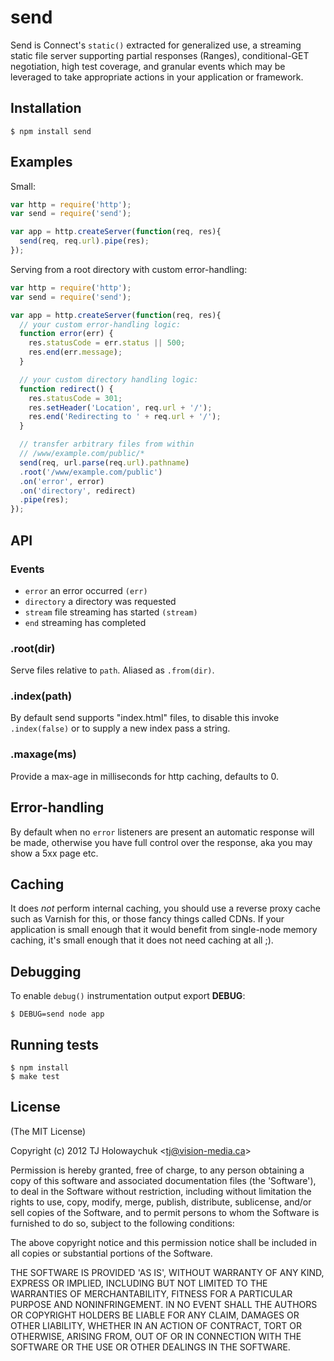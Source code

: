 # send

Send is Connect's `static()` extracted for generalized use, a streaming static file server supporting partial responses \(Ranges\), conditional-GET negotiation, high test coverage, and granular events which may be leveraged to take appropriate actions in your application or framework.

## Installation

```text
$ npm install send
```

## Examples

Small:

```javascript
var http = require('http');
var send = require('send');

var app = http.createServer(function(req, res){
  send(req, req.url).pipe(res);
});
```

Serving from a root directory with custom error-handling:

```javascript
var http = require('http');
var send = require('send');

var app = http.createServer(function(req, res){
  // your custom error-handling logic:
  function error(err) {
    res.statusCode = err.status || 500;
    res.end(err.message);
  }

  // your custom directory handling logic:
  function redirect() {
    res.statusCode = 301;
    res.setHeader('Location', req.url + '/');
    res.end('Redirecting to ' + req.url + '/');
  }

  // transfer arbitrary files from within
  // /www/example.com/public/*
  send(req, url.parse(req.url).pathname)
  .root('/www/example.com/public')
  .on('error', error)
  .on('directory', redirect)
  .pipe(res);
});
```

## API

### Events

* `error` an error occurred `(err)`
* `directory` a directory was requested
* `stream` file streaming has started `(stream)`
* `end` streaming has completed

### .root\(dir\)

Serve files relative to `path`. Aliased as `.from(dir)`.

### .index\(path\)

By default send supports "index.html" files, to disable this invoke `.index(false)` or to supply a new index pass a string.

### .maxage\(ms\)

Provide a max-age in milliseconds for http caching, defaults to 0.

## Error-handling

By default when no `error` listeners are present an automatic response will be made, otherwise you have full control over the response, aka you may show a 5xx page etc.

## Caching

It does _not_ perform internal caching, you should use a reverse proxy cache such as Varnish for this, or those fancy things called CDNs. If your application is small enough that it would benefit from single-node memory caching, it's small enough that it does not need caching at all ;\).

## Debugging

To enable `debug()` instrumentation output export **DEBUG**:

```text
$ DEBUG=send node app
```

## Running tests

```text
$ npm install
$ make test
```

## License

\(The MIT License\)

Copyright \(c\) 2012 TJ Holowaychuk &lt;tj@vision-media.ca&gt;

Permission is hereby granted, free of charge, to any person obtaining a copy of this software and associated documentation files \(the 'Software'\), to deal in the Software without restriction, including without limitation the rights to use, copy, modify, merge, publish, distribute, sublicense, and/or sell copies of the Software, and to permit persons to whom the Software is furnished to do so, subject to the following conditions:

The above copyright notice and this permission notice shall be included in all copies or substantial portions of the Software.

THE SOFTWARE IS PROVIDED 'AS IS', WITHOUT WARRANTY OF ANY KIND, EXPRESS OR IMPLIED, INCLUDING BUT NOT LIMITED TO THE WARRANTIES OF MERCHANTABILITY, FITNESS FOR A PARTICULAR PURPOSE AND NONINFRINGEMENT. IN NO EVENT SHALL THE AUTHORS OR COPYRIGHT HOLDERS BE LIABLE FOR ANY CLAIM, DAMAGES OR OTHER LIABILITY, WHETHER IN AN ACTION OF CONTRACT, TORT OR OTHERWISE, ARISING FROM, OUT OF OR IN CONNECTION WITH THE SOFTWARE OR THE USE OR OTHER DEALINGS IN THE SOFTWARE.

